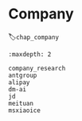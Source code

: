 # Company
:label:`chap_company`
​

```toc
:maxdepth: 2

company_research
antgroup
alipay
dm-ai
jd
meituan
msxiaoice
```
